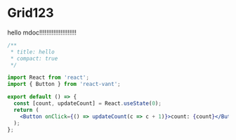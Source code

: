 # Grid123

hello mdoc!!!!!!!!!!!!!!!!!!!!!

```jsx
/**
 * title: hello
 * compact: true
 */

import React from 'react';
import { Button } from 'react-vant';

export default () => {
  const [count, updateCount] = React.useState(0);
  return (
    <Button onClick={() => updateCount(c => c + 1)}>count: {count}</Button>
  );
};
```

<API exports='["default", "Other"]' />
